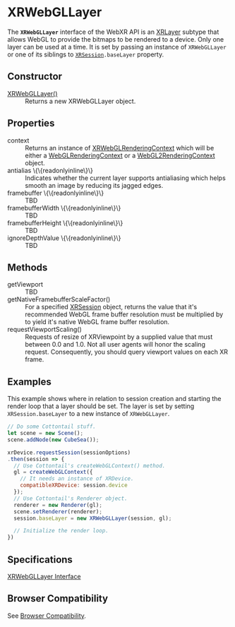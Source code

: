 # XRWebGLLayer

The **`XRWebGLLayer`** interface of the WebXR API is an <a href="xrlayer">XRLayer</a> subtype that allows WebGL to provide the bitmaps to be rendered to a device. Only one layer can be used at a time. It is set by passing an instance of `XRWebGLLayer` or one of its siblings to <code><a href="xrsession">XRSession</a>.baseLayer</code> property.

## Constructor

<dl>
  <dt><a href="xrwebgllayer-constructor.md">XRWebGLLayer()</a></dt>
  <dd>Returns a new XRWebGLLayer object.</dd>
</dl>

## Properties

<dl>
  <dt>context</dt>
  <dd>Returns an instance of <a href="xrwebglrenderingcontext">XRWebGLRenderingContext</a> which will be either a <a href="https://developer.mozilla.org/en-US/docs/Web/API/WebGLRenderingContext">WebGLRenderingContext</a> or a <a href="https://developer.mozilla.org/en-US/docs/Web/API/WebGL2RenderingContext">WebGL2RenderingContext</a> object.</dd>

  <dt>antialias \{\{readonlyinline\}\}</dt>
  <dd>Indicates whether the current layer supports antialiasing which helps smooth an image by reducing its jagged edges.</dd>

  <dt>framebuffer \{\{readonlyinline\}\}</dt>
  <dd>TBD</dd>

  <dt>framebufferWidth \{\{readonlyinline\}\}</dt>
  <dd>TBD</dd>

  <dt>framebufferHeight \{\{readonlyinline\}\}</dt>
  <dd>TBD</dd>

  <dt>ignoreDepthValue \{\{readonlyinline\}\}</dt>
  <dd>TBD</dd>
</dl>

## Methods

<dl>
  <dt>getViewport</dt>
  <dd>TBD</dd>

  <dt>getNativeFramebufferScaleFactor()</dt>
  <dd>For a specified <a href="xrsession">XRSession</a> object, returns the value that it's recommended WebGL frame buffer resolution must be multiplied by to yield it's native WebGL frame buffer resolution.</dd>

  <dt>requestViewportScaling()</dt>
  <dd>Requests of resize of XRViewpoint by a supplied value that must between 0.0 and 1.0. Not all user agents will honor the scaling request. Consequently, you should query viewport values on each XR frame.</dd>
</dl>

## Examples

This example shows where in relation to session creation and starting the render loop that a layer should be set. The layer is set by setting `XRSession.baseLayer` to a new instance of `XRWebGLLayer`.

```javascript
// Do some Cottontail stuff.
let scene = new Scene();
scene.addNode(new CubeSea());

xrDevice.requestSession(sessionOptions)
.then(session => {
  // Use Cottontail's createWebGLContext() method.
  gl = createWebGLContext({
    // It needs an instance of XRDevice.
    compatibleXRDevice: session.device
  });
  // Use Cottontail's Renderer object.
  renderer = new Renderer(gl);
  scene.setRenderer(renderer);
  session.baseLayer = new XRWebGLLayer(session, gl);

  // Initialize the render loop.
})
```

## Specifications

[XRWebGLLayer Interface](https://www.w3.org/TR/webxr/#xrwebgllayer-interface)

## Browser Compatibility

See [Browser Compatibility](compatibility).
